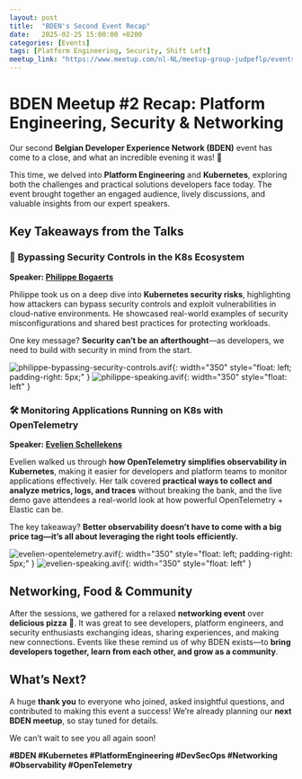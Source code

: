 ```yaml
---
layout: post
title:  "BDEN's Second Event Recap"
date:   2025-02-25 15:00:00 +0200
categories: [Events]
tags: [Platform Engineering, Security, Shift Left]
meetup_link: "https://www.meetup.com/nl-NL/meetup-group-judpeflp/events/305898555/"
---
```


# **BDEN Meetup #2 Recap: Platform Engineering, Security & Networking**

Our second **Belgian Developer Experience Network (BDEN)** event has come to a close, and what an incredible evening it was! 🚀

This time, we delved into **Platform Engineering** and **Kubernetes**, exploring both the challenges and practical solutions developers face today. The event brought together an engaged audience, lively discussions, and valuable insights from our expert speakers.

## **Key Takeaways from the Talks**

### 🔐 **Bypassing Security Controls in the K8s Ecosystem**
**Speaker: [Philippe Bogaerts](https://www.linkedin.com/in/philippebogaerts/)**

Philippe took us on a deep dive into **Kubernetes security risks**, highlighting how attackers can bypass security controls and exploit vulnerabilities in cloud-native environments. He showcased real-world examples of security misconfigurations and shared best practices for protecting workloads.

One key message? **Security can’t be an afterthought**—as developers, we need to build with security in mind from the start.

![philippe-bypassing-security-controls.avif](/assets/2025-02-25/philippe-bypassing-security-controls.avif){: width="350" style="float: left; padding-right: 5px;" }
![philippe-speaking.avif](/assets/2025-02-25/philippe-speaking.avif){: width="350" style="float: left" }

### 🛠️ **Monitoring Applications Running on K8s with OpenTelemetry**
**Speaker: [Evelien Schellekens](https://www.linkedin.com/in/evelien-schellekens/)**

Evelien walked us through **how OpenTelemetry simplifies observability in Kubernetes**, making it easier for developers and platform teams to monitor applications effectively. Her talk covered **practical ways to collect and analyze metrics, logs, and traces** without breaking the bank, and the live demo gave attendees a real-world look at how powerful OpenTelemetry + Elastic can be.

The key takeaway? **Better observability doesn’t have to come with a big price tag—it’s all about leveraging the right tools efficiently.**

![evelien-opentelemetry.avif](/assets/2025-02-25/evelien-opentelemetry.avif){: width="350" style="float: left; padding-right: 5px;" }
![evelien-speaking.avif](/assets/2025-02-25/evelien-speaking.avif){: width="350" style="float: left" }

## **Networking, Food & Community**

After the sessions, we gathered for a relaxed **networking event** over **delicious pizza** 🍕. It was great to see developers, platform engineers, and security enthusiasts exchanging ideas, sharing experiences, and making new connections. Events like these remind us of why BDEN exists—to **bring developers together, learn from each other, and grow as a community**.

## **What’s Next?**

A huge **thank you** to everyone who joined, asked insightful questions, and contributed to making this event a success! We’re already planning our **next BDEN meetup**, so stay tuned for details.

We can’t wait to see you all again soon!

**#BDEN #Kubernetes #PlatformEngineering #DevSecOps #Networking #Observability #OpenTelemetry**
